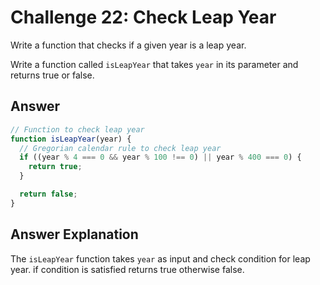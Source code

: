 # Challenge 22: Check Leap Year

Write a function that checks if a given year is a leap year.

Write a function called `isLeapYear` that takes `year` in its parameter and returns true or false.

## Answer

```javascript
// Function to check leap year
function isLeapYear(year) {
  // Gregorian calendar rule to check leap year
  if ((year % 4 === 0 && year % 100 !== 0) || year % 400 === 0) {
    return true;
  }

  return false;
}
```

## Answer Explanation

The `isLeapYear` function takes `year` as input and check condition for leap year. if condition is satisfied returns true otherwise false.
